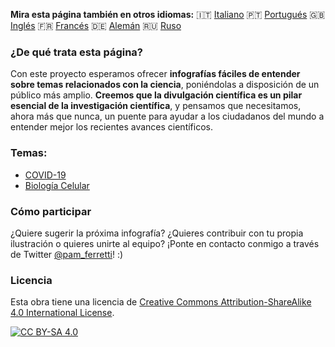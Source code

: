 **Mira esta página también en otros idiomas:** 🇮🇹  [Italiano](../it/) 🇵🇹 [Portugués](../pt/) 🇬🇧 [Inglés](../) 🇫🇷 [Francés](../fr/) 🇩🇪 [Alemán](../de/) 🇷🇺 [Ruso](../ru/)

### ¿De qué trata esta página?

Con este proyecto esperamos ofrecer **infografías fáciles de entender sobre temas relacionados con la ciencia**, poniéndolas a disposición de un público más amplio.
**Creemos que la divulgación científica es un pilar esencial de la investigación científica**, y pensamos que necesitamos, ahora más que nunca, un puente para ayudar a los ciudadanos del mundo a entender mejor los recientes avances científicos. 

### Temas:

- [COVID-19](https://easy-infographics.github.io/COVID-19/es/)
- [Biología Celular](https://easy-infographics.github.io/Cell_Biology/es/)

### Cómo participar

¿Quiere sugerir la próxima infografía? ¿Quieres contribuir con tu propia ilustración o quieres unirte al equipo? 
¡Ponte en contacto conmigo a través de Twitter [@pam_ferretti](https://twitter.com/pam_ferretti)! :)

### Licencia

Esta obra tiene una licencia de
[Creative Commons Attribution-ShareAlike 4.0 International License][cc-by-sa].

[![CC BY-SA 4.0][cc-by-sa-image]][cc-by-sa]

[cc-by-sa]: http://creativecommons.org/licenses/by-sa/4.0/
[cc-by-sa-image]: https://licensebuttons.net/l/by-sa/4.0/88x31.png
[cc-by-sa-shield]: https://img.shields.io/badge/License-CC%20BY--SA%204.0-lightgrey.svg

